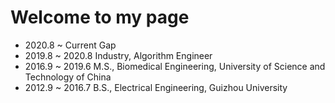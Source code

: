# Welcome to my page

* 2020.8 ~ Current Gap
* 2019.8 ~ 2020.8 Industry, Algorithm Engineer
* 2016.9 ~ 2019.6 M.S., Biomedical Engineering, University of Science and Technology of China
* 2012.9 ~ 2016.7 B.S., Electrical Engineering, Guizhou University
